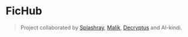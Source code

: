 # FicHub
> Project collaborated by [Splashray](https://GitHub.com/Splashray), [Malik](https://Github.com/hardeymolar), [Decryptus](https://GitHub.com/decryptus007) and Al-kindi.
